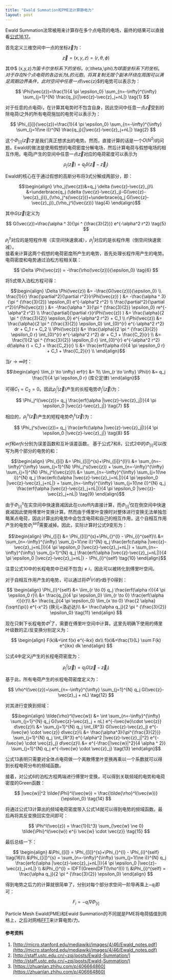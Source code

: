 ```yaml
---
title: "Ewald Summation和PME法计算静电力"
layout: post
---
```


<script async src="https://cdn.jsdelivr.net/npm/mathjax@3/es5/tex-chtml.js" id="MathJax-script"></script>
<script>
MathJax = {
  tex: {
    inlineMath: [['$', '$'],['\$', '\$']]
  }
};
</script>

Ewald Summation法常被用来计算存在多个点电荷的电场，最终的结果可以直接看[公式16,17](#summary)。

首先定义三维空间中一点的坐标$\vec{z}$为：

$$
\vec{z}=(x,y,z)=(r,\theta,\phi)
$$

其中$ (x,y,z)$为笛卡尔坐标系下的坐标，$(r,\theta,\phi)$为球面坐标系下的坐标。对于存在$N$个点电荷的各边长为$L$的元胞，将其复制无限个副本环绕在周围可以满足周期边界条件，此时空间中任意一点$\vec{z}$的电势可以表示为：

$$
\Phi(\vec{z})=\frac{1}{4 \pi \epsilon_0} \sum_{n=-\infty}^{\infty} \sum_{j=1}^{N} \frac{q_j}{|\vec{z}-\vec{z}_j+nL|} \tag{1}
$$

对于任意的点电荷$i$，在计算其电势时不包含自身，因此空间中任意一点$\vec{z}$受到的除电荷$i$之外的所有电荷施加的电势可以表示为：

$$
\Phi_{[i]}(\vec{z})=\frac{1}{4 \pi \epsilon_0} \sum_{n=-\infty}^{\infty} \sum_{j=1(\ne i)}^{N} \frac{q_j}{|\vec{z}-\vec{z}_j+nL|} \tag{2}
$$

这个$\Phi_{[i]}(\vec{z})$才是我们真正想求出的电势。然而，直接计算的话是一个$O(N^2)$的问题。Ewald的做法是使用假想的电荷密度分解电场，然后计算电荷与假想电场的相互作用。电荷$j$产生的空间中任意一点$\vec{z}$对应的电荷密度可以表示为

$$
\rho_j(\vec{z})=q_j \delta (\vec{z}-\vec{z}_j) \tag{3}
$$

Ewald的核心在于通过假想的高斯分布将3式分解成两部分，即：

$$\begin{align}
\rho_j(\vec{z})&=q_j \delta (\vec{z}-\vec{z}_j)\\
&=\underbrace{q_j (\delta (\vec{z}-\vec{z}_j)-G(\vec{z}-\vec{z}_j))}_{\rho_j^s(\vec{z})}+\underbrace{q_j G(\vec{z}-\vec{z}_j)}_{\rho_j^l(\vec{z})}
 \tag{4}
\end{align}$$

其中$G(\vec{z})$定义为

$$
G(\vec{z})=\frac{\alpha ^ 3}{\pi ^ {\frac{3}{2}}} e^{-\alpha^2 r^2} \tag{5}
$$

$\rho_j^s$对应的是短程作用（实空间快速衰减），$\rho_j^l$对应的是长程作用（倒空间快速衰减）。
<br>
接着来计算这两个假想的电荷密度所产生的电势，首先处理长程作用产生的电势。电荷密度和电势通过泊松方程相关联：

$$
\Delta \Phi(\vec{z}) = -\frac{\rho(\vec{z})}{\epsilon_0} \tag{6}
$$

将5式带入泊松方程可得：

$$\begin{align}
\Delta \Phi(\vec{z}) &= -\frac{G(\vec{z})}{\epsilon_0} \\
\frac{1}{r} \frac{\partial^2}{\partial r^2}(r\Phi(\vec{z}) ) &= -\frac{\alpha ^ 3}{\pi ^ {\frac{3}{2}} \epsilon_0} e^{-\alpha^2 r^2} \\
\frac{\partial^2}{\partial r^2}(r\Phi(\vec{z}) ) &= -\frac{\alpha ^ 3}{\pi ^ {\frac{3}{2}} \epsilon_0} re^{-\alpha^2 r^2} \\
\frac{\partial}{\partial r}(r\Phi(\vec{z}) ) &= \frac{\alpha}{2 \pi ^ {\frac{3}{2}} \epsilon_0} e^{-\alpha^2 r^2} + C_1 \\
r\Phi(\vec{z}) &= \frac{\alpha}{2 \pi ^ {\frac{3}{2}} \epsilon_0} \int_{0}^{r} e^{-\alpha^2 r^2} dr + C_1 r + C_2 \\
\Phi(\vec{z}) &= \frac{\alpha}{2 \pi ^ {\frac{3}{2}} \epsilon_0 r} \int_{0}^{r} e^{-\alpha^2 r^2} dr + C_1 + \frac{C_2}{r} \\
 &= \frac{1}{2  \pi ^ {\frac{3}{2}} \epsilon_0 r} \int_{0}^{r} e^{-\alpha^2 r^2} d(\alpha r) + C_1 + \frac{C_2}{r} \\
 &= \frac{erf(\alpha r)}{4  \pi \epsilon_0 r}  + C_1 + \frac{C_2}{r} \\
\end{align}$$

当$r \to \infty$时：

$$\begin{align}
\lim_{r \to \infty} erf(r) &= 1\\
\lim_{r \to \infty} \Phi(r) &= q_j \frac{1}{4  \pi \epsilon_0 r} (库仑定律)
\end{align}$$

可得$C_1=C_2=0$。因此$\rho_j^l(\vec{z})$产生的长程电势$\Phi_j^l(\vec{z})$为：

$$
\Phi_j^l(\vec{z})= q_j \frac{erf(\alpha |\vec{z}-\vec{z}_j|)}{4  \pi \epsilon_0 |\vec{z}-\vec{z}_j|} \tag{7}
$$

相应的，$\rho_j^s(\vec{z})$产生的短程电势$\Phi_j^s(\vec{z})$为：

$$
\Phi_j^s(\vec{z})= q_j \frac{erfc(\alpha |\vec{z}-\vec{z}_j|)}{4  \pi \epsilon_0 |\vec{z}-\vec{z}_j|}  \tag{8}
$$

$erf$和$erfc$分别为误差函数和互补误差函数。
基于公式7和8，公式2中的$\Phi_{[i]}$可以改写为两个部分的电势的和：

$$\begin{align}
\Phi_{[i]} &= \Phi_{[i]}^{s}+\Phi_{[i]}^{l}\\
&= \sum_{n=-\infty}^{\infty} \sum_{j=1}^{N} \Phi_j^s(\vec{z}) + \sum_{n=-\infty}^{\infty} \sum_{j=1}^{N} \Phi_j^l(\vec{z})\\
&= \sum_{n=-\infty}^{\infty} \sum_{j=1(\ne i)}^{N} q_j \frac{erfc(\alpha |\vec{z}-\vec{z}_j+nL|)}{4  \pi \epsilon_0 |\vec{z}-\vec{z}_j+nL|} + \sum_{n=-\infty}^{\infty} \sum_{j=1(\ne i)}^{N} q_j \frac{erf(\alpha |\vec{z}-\vec{z}_j+nL|)}{4  \pi \epsilon_0 |\vec{z}-\vec{z}_j+nL|} \tag{9}
\end{align}$$

由于$\Phi_{[i]}^{s}$在实空间中快速衰减因此在cutoff内直接计算，而$\Phi_{[i]}^{l}$仅在倒空间中快速衰减因此使用傅里叶变换计算。然而由于傅里叶变换时对整体进行变换无法单独忽略某点电荷，因此计算出的电势中会包含电荷和自己的相互作用，这个自相互作用产生的电势$\Phi_{i}^{self}$需要减掉。因此，实际计算时公式9变形为：

$$\begin{align}
\Phi_{[i]} &= \Phi_{[i]}^{s}+\Phi_{}^{l} - \Phi_{i}^{self}\\
&= \sum_{n=-\infty}^{\infty} \sum_{j=1(\ne i)}^{N} q_j \frac{erfc(\alpha |\vec{z}-\vec{z}_j+nL|)}{4  \pi \epsilon_0 |\vec{z}-\vec{z}_j+nL|} + \sum_{n=-\infty}^{\infty} \sum_{j=1}^{N} q_j \frac{erf(\alpha |\vec{z}-\vec{z}_j+nL|)}{4  \pi \epsilon_0 |\vec{z}-\vec{z}_j+nL|}  - \Phi_{i}^{self} \tag{10}
\end{align}$$

注意公式10中的长程电势中已经不包含$j \ne i$，因此可以被转化到傅里叶空间。

对于自相互作用产生的电势，可以通过将$\Phi_{}^{l}(r)$的$r$趋于$0$得到：

$$
\begin{align}
\Phi_{i}^{self} &= \lim_{r \to 0} q_j \frac{erf(\alpha r)}{4 \pi \epsilon_0 r}\\
&= \frac{q_j}{4 \pi \epsilon_0} \lim_{r \to 0} \frac{erf(\alpha r)}{r}\\
&= \frac{q_j}{4 \pi \epsilon_0} \lim_{x \to 0} \frac{2 \alpha}{\sqrt{\pi}} e^{-x^2} (换元+洛必达)\\
&= \frac{\alpha q_j}{2 \pi ^ {\frac{3}{2}} \epsilon_0}  \tag{11}
\end{align}
$$

现在只剩下长程电势$\Phi_{}^{l}$了，需要在傅里叶空间中计算。这里先明确下使用的傅里叶级数的正/反变换分别定义为：

$$
\begin{align}
F(k)&=\int f(x) e^{-ikx} dx\\
f(x)&=\frac{1}{L} \sum F(k) e^{ikx} dk 
\end{align}
$$

公式4中定义$j$产生的长程电荷密度为：

$$
\rho_j^l(\vec{z})=q_j G(\vec{z}-\vec{z}_j)
$$

基于此，所有电荷产生的长程电荷密度定义为：

$$
\rho^l(\vec{z})=\sum_{n=-\infty}^{\infty} \sum_{j=1}^{N} q_j G(\vec{z}-\vec{z}_j + nL) \tag{12}
$$ 

对其进行变换到频域：

$$\begin{align}
\tilde{\rho}^l(\vec{w}) &= \int \sum_{n=-\infty}^{\infty} \sum_{j=1}^{N} q_j G(\vec{z}-\vec{z}_j + nL) e^{-i\vec{w}\cdot \vec{z}} d\vec{z}\\
&= \sum_{j=1}^{N} q_j  \int_{R^3}   G(\vec{z}-\vec{z}_j) e^{-i\vec{w} \cdot \vec{z}} d\vec{z}\\
&= \frac{\alpha^3}{\pi^{\frac{3}{2}}} \sum_{j=1}^{N} q_j  \int_{R^3}   e^{-\alpha^2 |\vec{z}-\vec{z}_j|^2} e^{-i\vec{w} \cdot \vec{z}_j} d\vec{z}\\
&= e^{-\frac{|\vec{w}|^2}{4 \alpha ^ 2}} \sum_{j=1}^{N} q_j e^{-i\vec{w} \cdot \vec{z}_j} \tag{13}
\end{align}$$

公式13表明只需要对全体点电荷做一个离散傅里叶变换再乘以一个系数就可以得到长程电荷分布的频域函数。

接着，对公式6的泊松方程两端进行傅里叶变换，可以得到关联频域的电势和电荷密度的Green函数：

$$
|\vec{w}|^2  \tilde{\Phi}^l(\vec{w}) = \frac{\tilde{\rho}^l(\vec{w})}{\epsilon_0} \tag{14}
$$

将通过公式13计算出的频域电荷密度带入公式14就可以得到电势的频域函数。最后再将其反变换回实空间即可：

$$
\Phi^l(\vec{z}) = \frac{1}{L^3} \sum_{\vec{w} \ne 0} \tilde{\Phi}^l(\vec{w}) e^{i \vec{w} \cdot \vec{z}} \tag{15}
$$


最后总结一下：
<a name="summary"></a>

$$
\begin{align}
&\Phi_{[i]} = \Phi_{[i]}^{s}+\Phi_{}^{l} - \Phi_{i}^{self} \tag{16}\\ 
&\Phi_{[i]}^{s} = \sum_{n=-\infty}^{\infty} \sum_{j=1(\ne i)}^{N} q_j \frac{erfc(\alpha |\vec{z}-\vec{z}_j+nL|)}{4  \pi \epsilon_0 |\vec{z}-\vec{z}_j+nL|} \\
&\Phi_{}^{l} = IDFT(Green(DFT(\rho^l))) \\
&\Phi_{i}^{self} = \frac{\alpha q_j}{2 \pi ^ {\frac{3}{2}} \epsilon_0}
\end{align} 
$$

得到电势之后力的计算就很简单了，分别对每个部分求空间一阶导再乘上$-q_i$即可：

$$
F_i = -q_i \nabla \Phi_{[i]} \tag{17}
$$


Particle Mesh Ewald(PME)和Ewald Summation的不同就是PME将电荷插值到网格上，之后对网格[FFT](https://jooooow.github.io/archive/fft.html)来计算电势/力。

#### 参考资料

1. [http://micro.stanford.edu/mediawiki/images/4/46/Ewald_notes.pdf](http://micro.stanford.edu/mediawiki/images/4/46/Ewald_notes.pdf)
2. [http://staff.ustc.edu.cn/~zqj/posts/Ewald-Summation/](http://staff.ustc.edu.cn/~zqj/posts/Ewald-Summation/)
3. [https://zhuanlan.zhihu.com/p/406664860](https://zhuanlan.zhihu.com/p/406664860)

<script src="https://utteranc.es/client.js"
        repo="jooooow/jooooow.github.io"
        issue-term="pathname"
        theme="github-light"
        crossorigin="anonymous"
        async>
</script>


